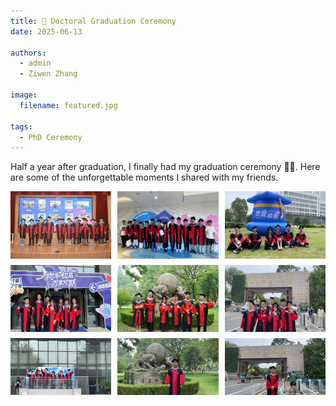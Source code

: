 ```yaml
---
title: 🎉 Doctoral Graduation Ceremony
date: 2025-06-13

authors:
  - admin
  - Ziwen Zhang

image:
  filename: featured.jpg

tags:
  - PhD Ceremony
---
```


Half a year after graduation, I finally had my graduation ceremony 🥳🍻. Here are some of the unforgettable moments I shared with my friends.

<div style="display: flex; flex-wrap: wrap; gap: 10px;">
  <img src="./fpic0.jpg" alt="Photo 00" style="width: 32%;">
  <img src="./pic0.jpg" alt="Photo 0" style="width: 32%;">
  <img src="./pic1.jpg" alt="Photo 1" style="width: 32%;">
  <img src="./pic2.jpg" alt="Photo 2" style="width: 32%;">
  <img src="./pic3.jpg" alt="Photo 3" style="width: 32%;">
  <img src="./pic4.jpg" alt="Photo 4" style="width: 32%;">
  <img src="./pic5.jpg" alt="Photo 5" style="width: 32%;">
  <img src="./pic7.jpg" alt="Photo 6" style="width: 32%;">
  <img src="./pic8.jpg" alt="Photo 7" style="width: 32%;">
</div>